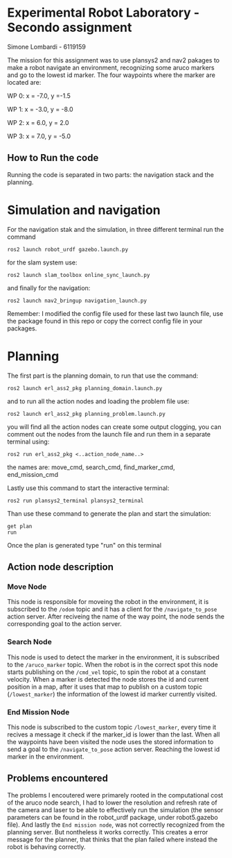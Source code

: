 Experimental Robot Laboratory - Secondo assignment
==================
Simone Lombardi - 6119159

The mission for this assignment was to use plansys2 and nav2 pakages to make a robot navigate an environment, recognizing some aruco markers
and go to the lowest id marker.
The four waypoints where the marker are located are:


WP 0: x = -7.0, y =-1.5

WP 1: x = -3.0, y = -8.0

WP 2: x = 6.0, y = 2.0

WP 3: x = 7.0, y = -5.0

## How to Run the code
Running the code is separated in two parts: the navigation stack and the planning.
# Simulation and navigation
For the navigation stak and the simulation, in three different terminal run the command

```
ros2 launch robot_urdf gazebo.launch.py
```
for the slam system use:
```
ros2 launch slam_toolbox online_sync_launch.py 
```
and finally for the navigation:
```
ros2 launch nav2_bringup navigation_launch.py 

```
Remember: I modified the config file used for these last two launch file, use the package found in this repo or copy the correct config file in your packages.

# Planning
The first part is the planning domain, to run that use the command: 

```
ros2 launch erl_ass2_pkg planning_domain.launch.py 
```

and to run all the action nodes and loading the problem file use:
```
ros2 launch erl_ass2_pkg planning_problem.launch.py
```
you will find all the action nodes can create some output clogging, you can comment out the nodes from the launch file and run them in a separate terminal using:
```
ros2 run erl_ass2_pkg <..action_node_name..>
```
the names are: move_cmd, search_cmd, find_marker_cmd, end_mission_cmd

Lastly use this command to start the interactive terminal:
```
ros2 run plansys2_terminal plansys2_terminal
```
Than use these command to generate the plan and start the simulation:
```
get plan
run
```
Once the plan is generated type "run" on this terminal

## Action node description
### Move Node ###
This node is responsible for moveing the robot in the environment, it is subscribed to the `/odom` topic and it has a client for the `/navigate_to_pose` action server.
After reciveing the name of the way point, the node sends the corresponding goal to the action server.

### Search Node ###
This node is used to detect the marker in the environment, it is subscribed to the `/aruco_marker` topic. When the robot is in the correct spot this node starts publishing on the  `/cmd_vel` topic, to spin the robot at a constant 
velocity. When a marker is detected the node stores the id and current position in a map, after it uses that map to publish on a custom topic (`/lowest_marker`) the information of the lowest id marker currently visited.

### End Mission Node ###
This node is subscribed to the custom topic `/lowest_marker`, every time it recives a message it check if the marker_id is lower than the last. When all the waypoints have been visited the node uses the stored information to send a 
goal to the `/navigate_to_pose` action server. Reaching the lowest id marker in the environment.

## Problems encountered ##
The problems I encoutered were primarely rooted in the computational cost of the aruco node search, I had to lower the resolution and refresh rate of the camera and laser to be able to effectively run the simulation (the sensor parameters can be found in the robot_urdf package, under robot5.gazebo file).
And lastly the `End mission node`, was not correctly recognized from the planning server. But nontheless it works correctly. This creates a error message for the planner, that thinks that the plan failed where instead the robot is behaving correctly.
